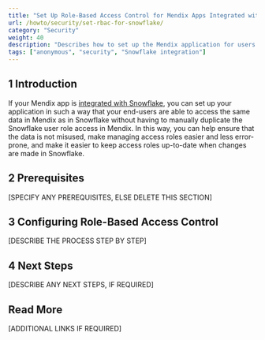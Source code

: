 ```yaml
---
title: "Set Up Role-Based Access Control for Mendix Apps Integrated with Snowflake"
url: /howto/security/set-rbac-for-snowflake/
category: "Security"
weight: 40
description: "Describes how to set up the Mendix application for users to be able to access the same data that they have in Snowflake."
tags: ["anonymous", "security", "Snowflake integration"]
---
```


## 1 Introduction

If your Mendix app is [integrated with Snowflake](/appstore/snowflake-modules/), you can set up your application in such a way that your end-users are able to access the same data in Mendix as in Snowflake without having to manually duplicate the Snowflake user role access in Mendix. In this way, you can help ensure that the data is not misused, make managing access roles easier and less error-prone, and make it easier to keep access roles up-to-date when changes are made in Snowflake.

## 2 Prerequisites

[SPECIFY ANY PREREQUISITES, ELSE DELETE THIS SECTION]

## 3 Configuring Role-Based Access Control

[DESCRIBE THE PROCESS STEP BY STEP]

## 4 Next Steps

[DESCRIBE ANY NEXT STEPS, IF REQUIRED]

## Read More

[ADDITIONAL LINKS IF REQUIRED]